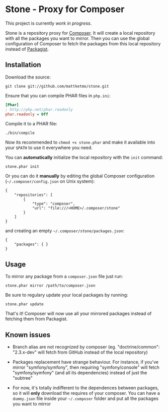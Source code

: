 # Stone - Proxy for Composer

This project is currently *work in progress*.

Stone is a repository proxy for [Composer][]. It will create a local repository
with all the packages you want to mirror. Then you can use the global
configuration of Composer to fetch the packages from this local repository
instead of [Packagist][].

[composer]: https://github.com/composer/composer
[packagist]: http://packagist.org/

## Installation

Download the source:

    git clone git://github.com/mattketmo/stone.git

Ensure that you can compile PHAR files in `php.ini`:

```ini
[Phar]
; http://php.net/phar.readonly
phar.readonly = Off
```

Compile it to a PHAR file:

    ./bin/compile

Now its recommended to `chmod +x stone.phar` and make it available into your
`$PATH` to use it everywhere you need.

You can **automatically** initialize the local repository with the `init`
command:

    stone.phar init

Or you can do it **manually** by editing the global Composer configuration
(`~/.composer/config.json` on Unix system):

    {
        "repositories": [
            {
                "type": "composer",
                "url": "file:///<HOME>/.composer/stone"
            }
        ]
    }

and creating an empty `~/.composer/stone/packages.json`:

    {
        "packages": { }
    }

## Usage

To mirror any package from a `composer.json` file just run:

    stone.phar mirror /path/to/composer.json

Be sure to regulary update your local packages by running:

    stone.phar update

That's it! Composer will now use all your mirrored packages instead of fetching
them from Packagist.

## Known issues

- Branch alias are not recognized by composer (eg. "doctrine/common":
  "2.3.x-dev" will fetch from GitHub instead of the local repository)

- Packages replacement have strange behaviour. For instance, if you've mirror
  "symfony/symfony", then requiring "symfony/console" will fetch
  "symfony/symfony" (and all its dependencies) instead of just the "subtree"

- For now, it's totally indifferent to the dependences between packages, so it
  will **only** download the requires of your composer. You can have
  a `dummy.json` file inside your `~/.composer` folder and put all the packages
  you want to mirror
